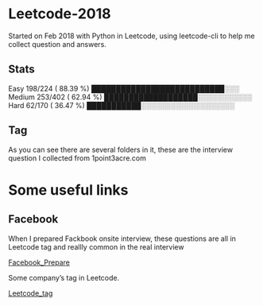 # Leetcode-2018
Started on Feb 2018 with Python in Leetcode, using leetcode-cli to help me collect question and answers.
## Stats
 Easy	198/224 ( 88.39 %)  ███████████████████████████░░░
 Medium	253/402 ( 62.94 %)  ███████████████████░░░░░░░░░░░  
 Hard	 62/170 ( 36.47 %)  ███████████░░░░░░░░░░░░░░░░░░░
 
## Tag
As you can see there are several folders in it, these are the interview question I collected from 1point3acre.com

# Some useful links
## Facebook
When I prepared Fackbook onsite interview, these questions are all in Leetcode tag and reallly common in the real interview  

[Facebook_Prepare](https://github.com/youhusky/Facebook_Prepare)  

Some company’s tag in Leetcode. 

[Leetcode_tag](https://github.com/youhusky/Leetcode_Company)



